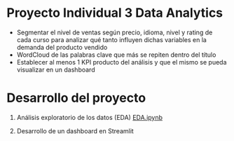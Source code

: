 # Proyecto Individual 3 Data Analytics

* Segmentar el nivel de ventas según precio, idioma, nivel y rating de cada curso para analizar qué tanto influyen dichas variables en la demanda del producto vendido
* WordCloud de las palabras clave que más se repiten dentro del título
* Establecer al menos 1 KPI producto del análisis y que el mismo se pueda visualizar en un dashboard

# Desarrollo del proyecto
1. Análisis exploratorio de los datos (EDA)
[EDA.ipynb]()

2. Desarrollo de un dashboard en Streamlit